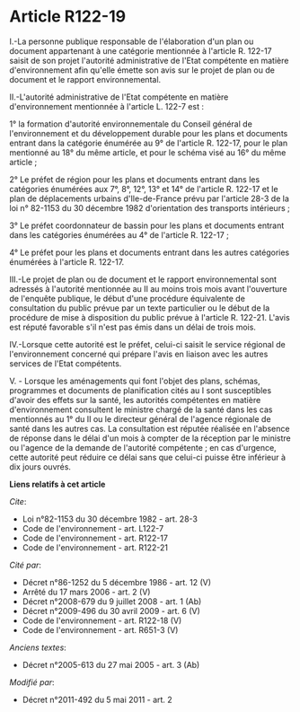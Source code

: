# Article R122-19

I.-La personne publique responsable de l'élaboration d'un plan ou document appartenant à une catégorie mentionnée à l'article
R. 122-17 saisit de son projet l'autorité administrative de l'Etat compétente en matière d'environnement afin qu'elle émette
son avis sur le projet de plan ou de document et le rapport environnemental. 

II.-L'autorité administrative de l'Etat compétente en matière d'environnement mentionnée à l'article L. 122-7 est : 

1° la formation d'autorité environnementale du Conseil général de l'environnement et du développement durable pour les plans
et documents entrant dans la catégorie énumérée au 9° de l'article R. 122-17, pour le plan mentionné au 18° du même article,
et pour le schéma visé au 16° du même article ; 

2° Le préfet de région pour les plans et documents entrant dans les catégories énumérées aux 7°, 8°, 12°, 13° et 14° de
l'article R. 122-17 et le plan de déplacements urbains d'Ile-de-France prévu par l'article 28-3 de la loi n° 82-1153 du 30
décembre 1982 d'orientation des transports intérieurs ; 

3° Le préfet coordonnateur de bassin pour les plans et documents entrant dans les catégories énumérées au 4° de l'article R.
122-17 ; 

4° Le préfet pour les plans et documents entrant dans les autres catégories énumérées à l'article R. 122-17. 

III.-Le projet de plan ou de document et le rapport environnemental sont adressés à l'autorité mentionnée au II au moins
trois mois avant l'ouverture de l'enquête publique, le début d'une procédure équivalente de consultation du public prévue par
un texte particulier ou le début de la procédure de mise à disposition du public prévue à l'article R. 122-21. L'avis est
réputé favorable s'il n'est pas émis dans un délai de trois mois. 

IV.-Lorsque cette autorité est le préfet, celui-ci saisit le service régional de l'environnement concerné qui prépare l'avis
en liaison avec les autres services de l'Etat compétents.

V. - Lorsque les aménagements qui font l'objet des plans, schémas, programmes et documents de planification cités au I sont
susceptibles d'avoir des effets sur la santé, les autorités compétentes en matière d'environnement consultent le ministre
chargé de la santé dans les cas mentionnés au 1° du II ou le directeur général de l'agence régionale de santé dans les autres
cas. La consultation est réputée réalisée en l'absence de réponse dans le délai d'un mois à compter de la réception par le
ministre ou l'agence de la demande de l'autorité compétente ; en cas d'urgence, cette autorité peut réduire ce délai sans que
celui-ci puisse être inférieur à dix jours ouvrés.

**Liens relatifs à cet article**

_Cite_:

  - Loi n°82-1153 du 30 décembre 1982 - art. 28-3
  - Code de l'environnement - art. L122-7
  - Code de l'environnement - art. R122-17
  - Code de l'environnement - art. R122-21

_Cité par_:

  - Décret n°86-1252 du 5 décembre 1986 - art. 12 (V)
  - Arrêté du 17 mars 2006 - art. 2 (V)
  - Décret n°2008-679 du 9 juillet 2008 - art. 1 (Ab)
  - Décret n°2009-496 du 30 avril 2009 - art. 6 (V)
  - Code de l'environnement - art. R122-18 (V)
  - Code de l'environnement - art. R651-3 (V)

_Anciens textes_:

  - Décret n°2005-613 du 27 mai 2005 - art. 3 (Ab)

_Modifié par_:

  - Décret n°2011-492 du 5 mai 2011 - art. 2
